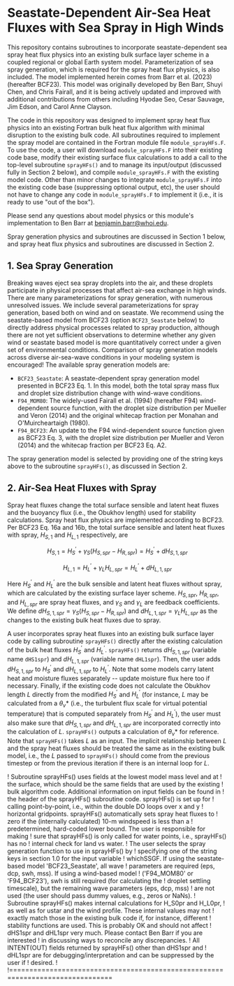 # Seastate-Dependent Air-Sea Heat Fluxes with Sea Spray in High Winds

This repository contains subroutines to incorporate seastate-dependent sea spray heat flux physics into an existing bulk surface layer scheme in a coupled regional or global Earth system model.  Parameterization of sea spray generation, which is required for the spray heat flux physics, is also included.  The model implemented herein comes from Barr et al. (2023) (hereafter BCF23).  This model was originally developed by Ben Barr, Shuyi Chen, and Chris Fairall, and it is being actively updated and improved with additional contributions from others including Hyodae Seo, Cesar Sauvage, Jim Edson, and Carol Anne Clayson.

The code in this repository was designed to implement spray heat flux physics into an existing Fortran bulk heat flux algorithm with minimal disruption to the existing bulk code.  All subroutines required to implement the spray model are contained in the Fortran module file `module_sprayHFs.F`.  To use the code, a user will download `module_sprayHFs.F` into their existing code base, modify their existing surface flux calculations to add a call to the top-level subroutine `sprayHFs()` and to manage its input/output (discussed fully in Section 2 below), and compile `module_sprayHFs.F` with the existing model code.  Other than minor changes to integrate `module_sprayHFs.F` into the existing code base (suppressing optional output, etc), the user should not have to change any code in `module_sprayHFs.F` to implement it (i.e., it is ready to use "out of the box").

Please send any questions about model physics or this module's implementation to Ben Barr at benjamin.barr@whoi.edu.

Spray generation physics and subroutines are discussed in Section 1 below, and spray heat flux physics and subroutines are discussed in Section 2.

## 1. Sea Spray Generation

Breaking waves eject sea spray droplets into the air, and these droplets participate in physical processes that affect air-sea exchange in high winds.  There are many parameterizations for spray generation, with numerous unresolved issues.  We include several parameterizations for spray generation, based both on wind and on seastate.  We recommend using the seastate-based model from BCF23 (option `BCF23_Seastate` below) to directly address physical processes related to spray production, although there are not yet sufficient observations to determine whether any given wind or seastate based model is more quantitatively correct under a given set of environmental conditions.  Comparison of spray generation models across diverse air-sea-wave conditions in your modeling system is encouraged!  The available spray generation models are:

+ `BCF23_Seastate`: A seastate-dependent spray generation model presented in BCF23 Eq. 1.  In this model, both the total spray mass flux and droplet size distribution change with wind-wave conditions.
+ `F94_MOM80`: The widely-used Fairall et al. (1994) (hereafter F94) wind-dependent source function, with the droplet size distribution per Mueller and Veron (2014) and the original whitecap fraction per Monahan and O'Muircheartaigh (1980).
+ `F94_BCF23`: An update to the F94 wind-dependent source function given as BCF23 Eq. 3, with the droplet size distribution per Mueller and Veron (2014) and the whitecap fraction per BCF23 Eq. A2.

The spray generation model is selected by providing one of the string keys above to the subroutine `sprayHFs()`, as discussed in Section 2.

## 2. Air-Sea Heat Fluxes with Spray

Spray heat fluxes change the total surface sensible and latent heat fluxes and the buoyancy flux (i.e., the Obukhov length) used for stability calculations.  Spray heat flux physics are implemented according to BCF23.  Per BCF23 Eq. 16a and 16b, the total surface sensible and latent heat fluxes with spray, $H_{S,1}$ and $H_{L,1}$ respectively, are

```math
H_{S,1} = H^{\prime}_S + \gamma_S \left( H_{S,spr} - H_{R,spr} \right) = H^{\prime}_S + dH_{S,1,spr}
```
```math
H_{L,1} = H^{\prime}_L + \gamma_L H_{L,spr} = H^{\prime}_L + dH_{L,1,spr}
```
Here $`H^{\prime}_S`$ and $`H^{\prime}_L`$ are the bulk sensible and latent heat fluxes without spray, which are calculated by the existing surface layer scheme.  $H_{S,spr}$, $H_{R,spr}$, and $H_{L,spr}$ are spray heat fluxes, and $\gamma_S$ and $\gamma_L$ are feedback coefficients.  We define $dH_{S,1,spr} = \gamma_S \left( H_{S,spr} - H_{R,spr} \right)$ and $dH_{L,1,spr} = \gamma_L H_{L,spr}$ as the changes to the existing bulk heat fluxes due to spray.

A user incorporates spray heat fluxes into an existing bulk surface layer code by calling subroutine `sprayHFs()` directly after the existing calculation of the bulk heat fluxes $`H^{\prime}_S`$ and $`H^{\prime}_L`$.  `sprayHFs()` returns $dH_{S,1,spr}$ (variable name `dHS1spr`) and $dH_{L,1,spr}$ (variable name `dHL1spr`).  Then, the user adds $dH_{S,1,spr}$ to $`H^{\prime}_S`$ and $dH_{L,1,spr}$ to $`H^{\prime}_L`$.  Note that some models carry latent heat and moisture fluxes separately -- update moisture flux here too if necessary.  Finally, if the existing code does not calculate the Obukhov length $L$ directly from the modified $`H^{\prime}_S`$ and $`H^{\prime}_L`$ (for instance, $L$ may be calculated from a $`\theta_v*`$ (i.e., the turbulent flux scale for virtual potential temperature) that is computed separately from $`H^{\prime}_S`$ and $`H^{\prime}_L`$), the user must also make sure that $dH_{S,1,spr}$ and $dH_{L,1,spr}$ are incorporated correctly into the calculation of $L$.  `sprayHFs()` outputs a calculation of $`\theta_v*`$ for reference.  Note that `sprayHFs()` takes $L$ as an input.  The implicit relationship between $L$ and the spray heat fluxes should be treated the same as in the existing bulk model, i.e., the $L$ passed to `sprayHFs()` should come from the previous timestep or from the previous iteration if there is an internal loop for $L$.

!     Subroutine sprayHFs() uses fields at the lowest model mass level and at 
! the surface, which should be the same fields that are used by the existing 
! bulk algorithm code.  Additional information on input fields can be found in 
! the header of the sprayHFs() subroutine code.  sprayHFs() is set up for
! calling point-by-point, i.e., within the double DO loops over x and y 
! horizontal gridpoints.  sprayHFs() automatically sets spray heat fluxes to 
! zero if the (internally calculated) 10-m windspeed is less than a 
! predetermined, hard-coded lower bound.  The user is responsible for making 
! sure that sprayHFs() is only called for water points, i.e., sprayHFs() has no 
! internal check for land vs water.
!     The user selects the spray generation function to use in sprayHFs() by
! specifying one of the string keys in section 1.0 for the input variable
! whichSSGF.  If using the seastate-based model 'BCF23_Seastate', all wave
! parameters are required (eps, dcp, swh, mss).  If using a wind-based model
! ('F94_MOM80' or 'F94_BCF23'), swh is still required (for calculating the
! droplet settling timescale), but the remaining wave parameters (eps, dcp, mss)
! are not used (the user should pass dummy values, e.g., zeros or NaNs).
!     Subroutine sprayHFs() makes internal calculations for H_S0pr and H_L0pr, 
! as well as for ustar and the wind profile.  These internal values may not 
! exactly match those in the existing bulk code if, for instance, different 
! stability functions are used.  This is probably OK and should not affect 
! dHS1spr and dHL1spr very much.  Please contact Ben Barr if you are interested 
! in discussing ways to reconcile any discrepancies.
!     All INTENT(OUT) fields returned by sprayHFs() other than dHS1spr and
! dHL1spr are for debugging/interpretation and can be suppressed by the user if
! desired.
!
!===============================================================================

